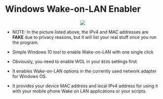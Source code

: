 # Windows Wake-on-LAN Enabler

<p align="center">
  <img src="https://i.imgur.com/QsLIJI4.png"><br/>
</p>

* NOTE: In the picture listed above, the IPv4 and MAC addresses are **FAKE** due to privacy reasons, but it will list your real stuff once you run the program.

* Simple Windows 10 tool to enable Wake-on-LAN with one single click
* Obviously, you need to enable WOL in your `BIOS` settings first.
* It enables Wake-on-LAN options in the currently used network adapter for Windows OS.
* It provides your device MAC address and local IPv4 address for using it with your mobile phone Wake on LAN applications or your scripts.
